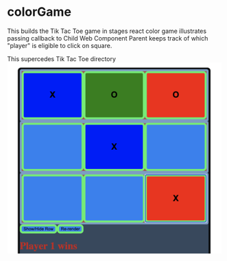 # colorGame

This builds the Tik Tac Toe game in stages
react color game illustrates passing callback to Child Web Component
Parent keeps track of which "player" is eligible to click on square.

This supercedes Tik Tac Toe directory
<img src = "./tiktac.png" width = 500 />

